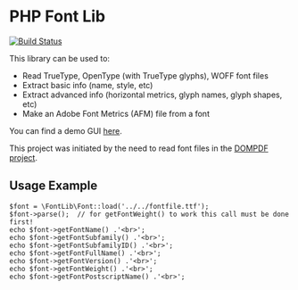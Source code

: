 # PHP Font Lib

[![Build Status](https://travis-ci.org/PhenX/php-font-lib.svg?branch=master)](https://travis-ci.org/PhenX/php-font-lib)


This library can be used to:
 * Read TrueType, OpenType (with TrueType glyphs), WOFF font files
 * Extract basic info (name, style, etc)
 * Extract advanced info (horizontal metrics, glyph names, glyph shapes, etc)
 * Make an Adobe Font Metrics (AFM) file from a font

You can find a demo GUI [here](http://pxd.me/php-font-lib/www/font_explorer.html).

This project was initiated by the need to read font files in the [DOMPDF project](https://github.com/dompdf/dompdf).

Usage Example
-------------

```
$font = \FontLib\Font::load('../../fontfile.ttf');
$font->parse();  // for getFontWeight() to work this call must be done first!
echo $font->getFontName() .'<br>';
echo $font->getFontSubfamily() .'<br>';
echo $font->getFontSubfamilyID() .'<br>';
echo $font->getFontFullName() .'<br>';
echo $font->getFontVersion() .'<br>';
echo $font->getFontWeight() .'<br>';
echo $font->getFontPostscriptName() .'<br>';
```